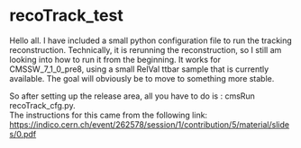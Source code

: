 recoTrack_test
==============

Hello all.  I have included a small python configuration file to run the tracking reconstruction.  Technically, it is rerunning the reconstruction, so I still am looking into how to run it from the beginning.  It works for CMSSW_7_1_0_pre8, using a small RelVal ttbar sample that is currently available.  The goal will obviously be to move to something more stable. 

So after setting up the release area, all you have to do is : cmsRun recoTrack_cfg.py.  
The instructions for this came from the following link: https://indico.cern.ch/event/262578/session/1/contribution/5/material/slides/0.pdf
